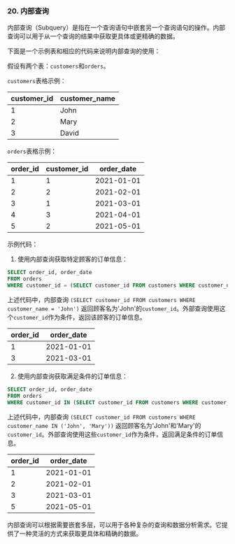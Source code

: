 ### 20. 内部查询
内部查询（Subquery）是指在一个查询语句中嵌套另一个查询语句的操作。内部查询可以用于从一个查询的结果中获取更具体或更精确的数据。

下面是一个示例表和相应的代码来说明内部查询的使用：

假设有两个表：`customers`和`orders`。

`customers`表格示例：

| customer_id | customer_name |
|-------------|---------------|
| 1           | John          |
| 2           | Mary          |
| 3           | David         |

`orders`表格示例：

| order_id | customer_id | order_date |
|----------|-------------|------------|
| 1        | 1           | 2021-01-01 |
| 2        | 2           | 2021-02-01 |
| 3        | 1           | 2021-03-01 |
| 4        | 3           | 2021-04-01 |
| 5        | 2           | 2021-05-01 |

示例代码：

1. 使用内部查询获取特定顾客的订单信息：

```sql
SELECT order_id, order_date
FROM orders
WHERE customer_id = (SELECT customer_id FROM customers WHERE customer_name = 'John');
```

上述代码中，内部查询 `(SELECT customer_id FROM customers WHERE customer_name = 'John')` 返回顾客名为'John'的`customer_id`。外部查询使用这个`customer_id`作为条件，返回该顾客的订单信息。

| order_id | order_date |
|----------|------------|
| 1        | 2021-01-01 |
| 3        | 2021-03-01 |

2. 使用内部查询获取满足条件的订单信息：

```sql
SELECT order_id, order_date
FROM orders
WHERE customer_id IN (SELECT customer_id FROM customers WHERE customer_name IN ('John', 'Mary'));
```

上述代码中，内部查询 `(SELECT customer_id FROM customers WHERE customer_name IN ('John', 'Mary'))` 返回顾客名为'John'和'Mary'的`customer_id`。外部查询使用这些`customer_id`作为条件，返回满足条件的订单信息。

| order_id | order_date |
|----------|------------|
| 1        | 2021-01-01 |
| 2        | 2021-02-01 |
| 3        | 2021-03-01 |
| 5        | 2021-05-01 |

内部查询可以根据需要嵌套多层，可以用于各种复杂的查询和数据分析需求。它提供了一种灵活的方式来获取更具体和精确的数据。